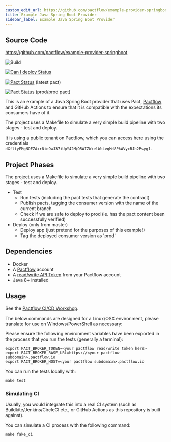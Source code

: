 ```yaml
---
custom_edit_url: https://github.com/pactflow/example-provider-springboot/edit/master/README.md
title: Example Java Spring Boot Provider
sidebar_label: Example Java Spring Boot Provider
---
```


<!-- This file has been synced from the pactflow/example-provider-springboot repository. Please do not edit it directly. The URL of the source file can be found in the custom_edit_url value above -->

## Source Code

https://github.com/pactflow/example-provider-springboot


![Build](https://github.com/pactflow/example-provider-springboot/workflows/Build/badge.svg)

[![Can I deploy Status](https://testdemo.pactflow.io/pacticipants/pactflow-example-provider-springboot/branches/master/latest-version/can-i-deploy/to-environment/production/badge.svg)](https://testdemo.pactflow.io/overview/provider/pactflow-example-provider-springboot/consumer/pactflow-example-consumer-java-junit)

[![Pact Status](https://testdemo.pactflow.io/pacts/provider/pactflow-example-provider-springboot/consumer/pactflow-example-consumer-java-junit/latest/badge.svg)](https://testdemo.pactflow.io/pacts/provider/pactflow-example-provider-springboot/consumer/pactflow-example-consumer-java-junit/latest) (latest pact)

[![Pact Status](https://testdemo.pactflow.io/pacts/provider/pactflow-example-provider-springboot/consumer/pactflow-example-consumer-java-junit/latest/prod/badge.svg)](https://testdemo.pactflow.io/pacts/provider/pactflow-example-provider-springboot/consumer/pactflow-example-consumer-java-junit/latest/prod) (prod/prod pact)


This is an example of a Java Spring Boot provider that uses Pact, [Pactflow](https://pactflow.io) and GitHub Actions to ensure that it is compatible with the expectations its consumers have of it.

The project uses a Makefile to simulate a very simple build pipeline with two stages - test and deploy.

It is using a public tenant on Pactflow, which you can access [here](https://test.pact.dius.com.au) using the credentials `dXfltyFMgNOFZAxr8io9wJ37iUpY42M`/`O5AIZWxelWbLvqMd8PkAVycBJh2Psyg1`.

## Project Phases

The project uses a Makefile to simulate a very simple build pipeline with two stages - test and deploy.

- Test
  - Run tests (including the pact tests that generate the contract)
  - Publish pacts, tagging the consumer version with the name of the current branch
  - Check if we are safe to deploy to prod (ie. has the pact content been successfully verified)
- Deploy (only from master)
  - Deploy app (just pretend for the purposes of this example!)
  - Tag the deployed consumer version as 'prod'

## Dependencies

- Docker
- A [Pactflow](https://pactflow.io) account
- A [read/write API Token](https://docs.pactflow.io/#configuring-your-api-token) from your Pactflow account
- Java 8+ installed

## Usage

See the [Pactflow CI/CD Workshop](https://github.com/pactflow/ci-cd-workshop).

The below commands are designed for a Linux/OSX environment, please translate for use on Windows/PowerShell as necessary:

Please ensure the following environment variables have been exported in the process that you run the tests (generally a terminal):

```
export PACT_BROKER_TOKEN=<your pactflow read/write token here>
export PACT_BROKER_BASE_URL=https://<your pactflow subdomain>.pactflow.io
export PACT_BROKER_HOST=<your pactflow subdomain>.pactflow.io
```

You can run the tests locally with:

```
make test
```

### Simulating CI

Usually, you would integrate this into a real CI system (such as Buildkite/Jenkins/CircleCI etc., or GitHub Actions as this repository is built against).

You can simulate a CI process with the following command:

```
make fake_ci
```
